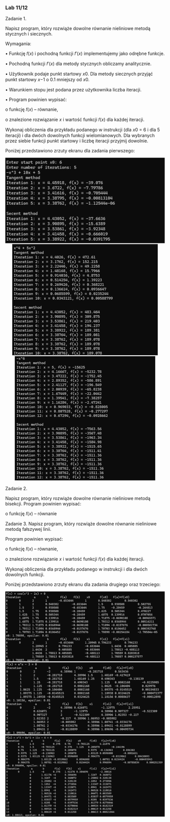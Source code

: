 <h3>Lab 11/12</h3>

Zadanie 1.

Napisz program, który rozwiąże dowolne równanie nieliniowe metodą stycznych
i siecznych. 

Wymagania:

• Funkcję 𝑓(𝑥) i pochodną funkcji 𝑓′(𝑥) implementujemy jako odrębne funkcje.

• Pochodną funkcji 𝑓′(𝑥) dla metody stycznych obliczamy analitycznie.

• Użytkownik podaje punkt startowy 𝑥0. Dla metody siecznych przyjąć punkt startowy
𝑥−1 o 0.1 mniejszy od 𝑥0.

• Warunkiem stopu jest podana przez użytkownika liczba iteracji.

• Program powinien wypisać:

o funkcję 𝑓(𝑥) – równanie,

o znalezione rozwiązanie 𝑥 i wartość funkcji 𝑓(𝑥) dla każdej iteracji.

Wykonaj obliczenia dla przykładu podanego w instrukcji (dla 𝑥0 = 6 i dla 5 iteracji) i dla
dwóch dowolnych funkcji wielomianowych. Dla wybranych przez siebie funkcji punkt
startowy i liczbę iteracji przyjmij dowolnie.

Poniżej przedstawiono zrzuty ekranu dla zadania pierwszego:
<p align="center">
  <img src="../images/nielin1.png" alt="nielin1">
  <br>
  <img src="../images/nielin2.png" alt="nielin2">
  <br>
  <img src="../images/nielin3.png" alt="nielin3">
</p>

Zadanie 2. 

Napisz program, który rozwiąże dowolne równanie nieliniowe metodą bisekcji.
Program powinien wypisać:

o funkcję 𝑓(𝑥) – równanie

Zadanie 3. Napisz program, który rozwiąże dowolne równanie nieliniowe metodą fałszywej linii.

Program powinien wypisać:

o funkcję 𝑓(𝑥) – równanie,

o znalezione rozwiązanie 𝑥 i wartość funkcji 𝑓(𝑥) dla każdej iteracji.

Wykonaj obliczenia dla przykładu podanego w instrukcji i dla dwóch dowolnych funkcji.

Poniżej przedstawiono zrzuty ekranu dla zadania drugiego oraz trzeciego:
<p align="center">
  <img src="../images/nielin4.png" alt="nielin4">
  <img src="../images/nielin5.png" alt="nielin5">
  <img src="../images/nielin6.png" alt="nielin6">
</p>
